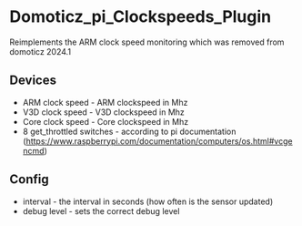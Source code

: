 # Domoticz_pi_Clockspeeds_Plugin

Reimplements the ARM clock speed monitoring which was removed from domoticz 2024.1

## Devices

- ARM clock speed - ARM clockspeed in Mhz
- V3D clock speed - V3D clockspeed in Mhz
- Core clock speed - Core clockspeed in Mhz
- 8 get_throttled switches - according to pi documentation (https://www.raspberrypi.com/documentation/computers/os.html#vcgencmd)

## Config

- interval - the interval in seconds (how often is the sensor updated)
- debug level - sets the correct debug level
